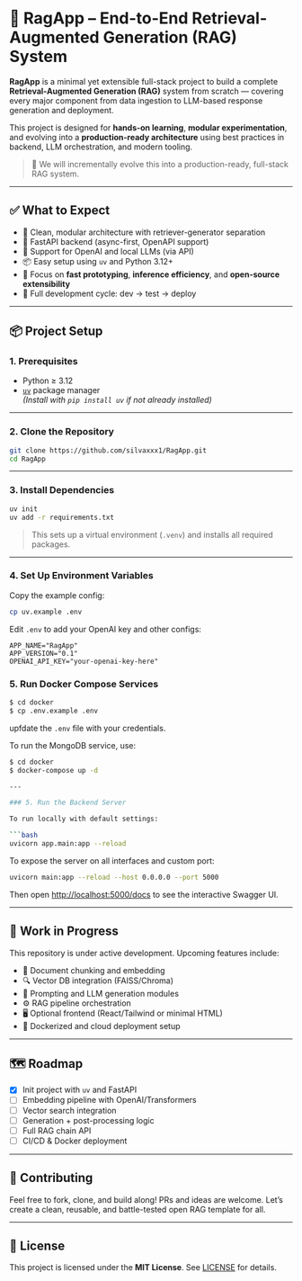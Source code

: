 # 🧠 RagApp – End-to-End Retrieval-Augmented Generation (RAG) System

**RagApp** is a minimal yet extensible full-stack project to build a complete **Retrieval-Augmented Generation (RAG)** system from scratch — covering every major component from data ingestion to LLM-based response generation and deployment.

This project is designed for **hands-on learning**, **modular experimentation**, and evolving into a **production-ready architecture** using best practices in backend, LLM orchestration, and modern tooling.

> 🔧 We will incrementally evolve this into a production-ready, full-stack RAG system.

---

## ✅ What to Expect

- 🔎 Clean, modular architecture with retriever-generator separation  
- 🚀 FastAPI backend (async-first, OpenAPI support)  
- 🧠 Support for OpenAI and local LLMs (via API)  
- 📦 Easy setup using `uv` and Python 3.12+  
- 🧪 Focus on **fast prototyping**, **inference efficiency**, and **open-source extensibility**  
- 🔁 Full development cycle: dev → test → deploy  

---

## 📦 Project Setup

### 1. Prerequisites

- Python ≥ 3.12  
- [`uv`](https://github.com/astral-sh/uv) package manager  
  *(Install with `pip install uv` if not already installed)*

---

### 2. Clone the Repository

```bash
git clone https://github.com/silvaxxx1/RagApp.git
cd RagApp
````

---

### 3. Install Dependencies

```bash
uv init
uv add -r requirements.txt
```

> This sets up a virtual environment (`.venv`) and installs all required packages.

---

### 4. Set Up Environment Variables

Copy the example config:

```bash
cp uv.example .env
```

Edit `.env` to add your OpenAI key and other configs:

```env
APP_NAME="RagApp"
APP_VERSION="0.1"
OPENAI_API_KEY="your-openai-key-here"
```

### 5. Run Docker Compose Services 

```bash
$ cd docker
$ cp .env.example .env
```
upfdate the `.env` file with your  credentials.

To run the MongoDB service, use:

```bash
$ cd docker
$ docker-compose up -d 

---

### 5. Run the Backend Server

To run locally with default settings:

```bash
uvicorn app.main:app --reload
```

To expose the server on all interfaces and custom port:

```bash
uvicorn main:app --reload --host 0.0.0.0 --port 5000
```

Then open [http://localhost:5000/docs](http://localhost:5000/docs) to see the interactive Swagger UI.

---

## 📌 Work in Progress 

This repository is under active development. Upcoming features include:

* 📄 Document chunking and embedding
* 🔍 Vector DB integration (FAISS/Chroma)
* 🧠 Prompting and LLM generation modules
* ⚙️ RAG pipeline orchestration
* 🖥️ Optional frontend (React/Tailwind or minimal HTML)
* 🚀 Dockerized and cloud deployment setup

---

## 🗺️ Roadmap

* [x] Init project with `uv` and FastAPI
* [ ] Embedding pipeline with OpenAI/Transformers
* [ ] Vector search integration
* [ ] Generation + post-processing logic
* [ ] Full RAG chain API
* [ ] CI/CD & Docker deployment

---

## 🤝 Contributing

Feel free to fork, clone, and build along! PRs and ideas are welcome.
Let’s create a clean, reusable, and battle-tested open RAG template for all.

---

## 📄 License

This project is licensed under the **MIT License**. See [LICENSE](./LICENSE) for details.

